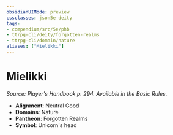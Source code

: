 ```yaml
---
obsidianUIMode: preview
cssclasses: json5e-deity
tags:
- compendium/src/5e/phb
- ttrpg-cli/deity/forgotten-realms
- ttrpg-cli/domain/nature
aliases: ["Mielikki"]
---
```

# Mielikki
*Source: Player's Handbook p. 294. Available in the Basic Rules.* 

- **Alignment**: Neutral Good
- **Domains**: Nature
- **Pantheon**: Forgotten Realms
- **Symbol**: Unicorn's head